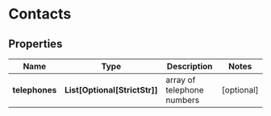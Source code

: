 # Contacts


## Properties

| Name | Type | Description | Notes |
|------------ | ------------- | ------------- | -------------|
**telephones** | **List[Optional[StrictStr]]** | array of telephone numbers |[optional]|